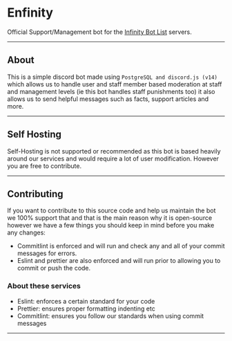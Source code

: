 # Enfinity
Official Support/Management bot for the [Infinity Bot List](https://infinitybots.gg) servers.

---

## About
This is a simple discord bot made using `PostgreSQL and discord.js (v14)` which allows us to handle
user and staff member based moderation at staff and management levels (ie this bot handles staff punishments too)
it also allows us to send helpful messages such as facts, support articles and more.

---

## Self Hosting
Self-Hosting is not supported or recommended as this bot is based heavily around our services and would require
a lot of user modification. However you are free to contribute.

---

## Contributing
If you want to contribute to this source code and help us maintain the bot we 100% support that and that is the main reason why it is
open-source however we have a few things you should keep in mind before you make any changes:

- Commitlint is enforced and will run and check any and all of your commit messages for errors.
- Eslint and prettier are also enforced and will run prior to allowing you to commit or push the code.

### About these services
- Eslint: enforces a certain standard for your code
- Prettier: ensures proper formatting indenting etc
- Commitlint: ensures you follow our standards when using commit messages

---
